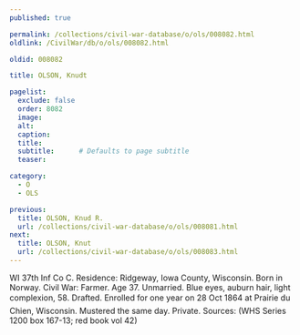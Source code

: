 ```yaml
---
published: true

permalink: /collections/civil-war-database/o/ols/008082.html
oldlink: /CivilWar/db/o/ols/008082.html

oldid: 008082

title: OLSON, Knudt

pagelist:
  exclude: false
  order: 8082
  image: 
  alt:
  caption:
  title:
  subtitle:      # Defaults to page subtitle
  teaser:

category: 
  - O 
  - OLS

previous:
  title: OLSON, Knud R.
  url: /collections/civil-war-database/o/ols/008081.html  
next:
  title: OLSON, Knut
  url: /collections/civil-war-database/o/ols/008083.html   
---
```

WI 37th Inf Co C. Residence: Ridgeway, Iowa County, Wisconsin. Born in Norway. Civil War: Farmer. Age 37. Unmarried. Blue eyes, auburn hair, light complexion, 5&#146;8&#148;. Drafted. Enrolled for one year on 28 Oct 1864 at Prairie du Chien, Wisconsin. Mustered the same day. Private. Sources: (WHS Series 1200 box 167-13; red book vol 42)